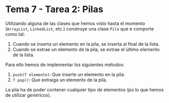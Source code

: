 # Tema 7 - Tarea 2: Pilas

Utilizando alguna de las clases que hemos visto hasta el momento (`ArrayList`, `LinkedList`, etc.) construye una clase `Pila` que e comporte como tal:

1. Cuando se inserta un elemento en la pila, se inserta al final de la lista.
2. Cuando se extrae un elemento de la pila, se extrae el último elemento de la lista.

Para ello hemos de implementar los siguientes métodos:

1. `push(T elemento)`: Que inserte un elemento en la pila.
2. `T pop()`: Que extraiga un elemento de la pila.

La pila ha de poder contener cualquier tipo de elementos (po lo que hemos de utilizar _genéricos_).

